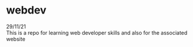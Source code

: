# webdev
29/11/21 <br />
This is a repo for learning web developer skills and also for the associated website
